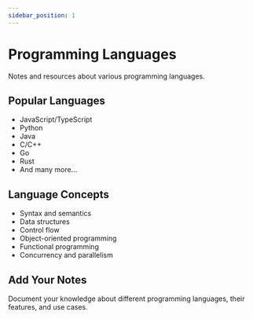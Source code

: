 ```yaml
---
sidebar_position: 1
---
```


# Programming Languages

Notes and resources about various programming languages.

## Popular Languages

- JavaScript/TypeScript
- Python
- Java
- C/C++
- Go
- Rust
- And many more...

## Language Concepts

- Syntax and semantics
- Data structures
- Control flow
- Object-oriented programming
- Functional programming
- Concurrency and parallelism

## Add Your Notes

Document your knowledge about different programming languages, their features, and use cases.
